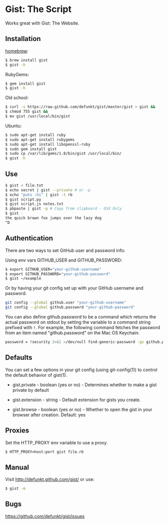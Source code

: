 Gist: The Script
================

Works great with Gist: The Website.

Installation
------------

[homebrew](http://mxcl.github.com/homebrew/):

```bash
$ brew install gist
$ gist -h
```

RubyGems:

```bash
$ gem install gist
$ gist -h
```

Old school:

```bash
$ curl -s https://raw.github.com/defunkt/gist/master/gist > gist &&
$ chmod 755 gist &&
$ mv gist /usr/local/bin/gist
```

Ubuntu:

```bash
$ sudo apt-get install ruby
$ sudo apt-get install rubygems
$ sudo apt-get install libopenssl-ruby
$ sudo gem install gist
$ sudo cp /var/lib/gems/1.8/bin/gist /usr/local/bin/
$ gist -h
```

Use
---

```bash
$ gist < file.txt
$ echo secret | gist --private # or -p
$ echo "puts :hi" | gist -t rb
$ gist script.py
$ gist script.js notes.txt
$ pbpaste | gist -p # Copy from clipboard - OSX Only
$ gist -
the quick brown fox jumps over the lazy dog
^D
```

Authentication
--------------
There are two ways to set GitHub user and password info:

Using env vars GITHUB_USER and GITHUB_PASSWORD:

```bash
$ export GITHUB_USER="your-github-username"
$ export GITHUB_PASSWORD="your-github-password"
$ gist ~/example
```

Or by having your git config set up with your GitHub username and password.

```bash
git config --global github.user "your-github-username"
git config --global github.password "your-github-password"
```

You can also define github.password to be a command which returns the
actual password on stdout by setting the variable to a command string
prefixed with `!`. For example, the following command fetches the
password from an item named "github.password" on the Mac OS
Keychain:

```bash
password = !security 2>&1 >/dev/null find-generic-password -gs github.password | ruby -e 'print $1 if STDIN.gets =~ /^password: \\\"(.*)\\\"$/'
```

Defaults
--------

You can set a few options in your git config (using git-config(1)) to
control the default behavior of gist(1).

* gist.private - boolean (yes or no) - Determines whether to make a gist
  private by default

* gist.extension - string - Default extension for gists you create.

* gist.browse - boolean (yes or no) - Whether to open the gist in your
  browser after creation. Default: yes

Proxies
-------

Set the HTTP_PROXY env variable to use a proxy.

```bash
$ HTTP_PROXY=host:port gist file.rb
```

Manual
------

Visit <http://defunkt.github.com/gist/> or use:

```bash
$ gist -m
```

Bugs
----

<https://github.com/defunkt/gist/issues>

